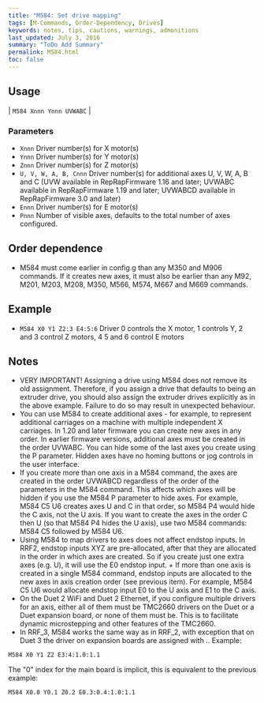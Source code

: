 ```yaml
---
title: "M584: Set drive mapping" 
tags: [M-Commands, Order-Dependency, Drives]
keywords: notes, tips, cautions, warnings, admonitions
last_updated: July 3, 2016
summary: "ToDo Add Summary"
permalink: M584.html
toc: false
---
```


## Usage ##

| `M584 Xnnn Ynnn UVWABC` |

### Parameters ###

+ `Xnnn` Driver number(s) for X motor(s)
+ `Ynnn` Driver number(s) for Y motor(s)
+ `Znnn` Driver number(s) for Z motor(s)
+ `U, V, W, A, B, Cnnn` Driver number(s) for additional axes U, V, W, A, B and C (UVW available in RepRapFirmware 1.16 and later; UVWABC available in RepRapFirmware 1.19 and later; UVWABCD available in RepRapFirmware 3.0 and later)
+ `Ennn` Driver number(s) for E motor(s)
+ `Pnnn` Number of visible axes, defaults to the total number of axes configured.

## Order dependence ##

+ M584 must come earlier in config.g than any M350 and M906 commands. If it creates new axes, it must also be earlier than any M92, M201, M203, M208, M350, M566, M574, M667 and M669 commands.

## Example ##

+ `M584 X0 Y1 Z2:3 E4:5:6` Driver 0 controls the X motor, 1 controls Y, 2 and 3 control Z motors, 4 5 and 6 control E motors

## Notes ##

+ VERY IMPORTANT! Assigning a drive using M584 does not remove its old assignment. Therefore, if you assign a drive that defaults to being an extruder drive, you should also assign the extruder drives explicitly as in the above example. Failure to do so may result in unexpected behaviour.
+ You can use M584 to create additional axes - for example, to represent additional carriages on a machine with multiple independent X carriages. In 1.20 and later firmware you can create new axes in any order. In earlier firmware versions, additional axes must be created in the order UVWABC. You can hide some of the last axes you create using the P parameter. Hidden axes have no homing buttons or jog controls in the user interface.
+ If you create more than one axis in a M584 command, the axes are created in the order UVWABCD regardless of the order of the parameters in the M584 command. This affects which axes will be hidden if you use the M584 P parameter to hide axes. For example, M584 C5 U6 creates axes U and C in that order, so M584 P4 would hide the C axis, not the U axis. If you want to create the axes in the order C then U (so that M584 P4 hides the U axis), use two M584 commands: M584 C5 followed by M584 U6.
+ Using M584 to map drivers to axes does not affect endstop inputs. In RRF2, endstop inputs XYZ are pre-allocated, after that they are allocated in the order in which axes are created. So if you create just one extra axes (e.g. U), it will use the E0 endstop input. + If more than one axis is created in a single M584 command, endstop inputs are allocated to the new axes in axis creation order (see previous item). For example, M584 C5 U6 would allocate endstop input E0 to the U axis and E1 to the C axis.
+ On the Duet 2 WiFi and Duet 2 Ethernet, if you configure multiple drivers for an axis, either all of them must be TMC2660 drivers on the Duet or a Duet expansion board, or none of them must be. This is to facilitate dynamic microstepping and other features of the TMC2660.
+ In RRF_3, M584 works the same way as in RRF_2, with exception that on Duet 3 the driver on expansion boards are assigned with <board address>.<driver number>. Example:

```
M584 X0 Y1 Z2 E3:4:1.0:1.1
```

The "0" index for the main board is implicit, this is equivalent to the previous example:

```
M584 X0.0 Y0.1 Z0.2 E0.3:0.4:1.0:1.1
```
